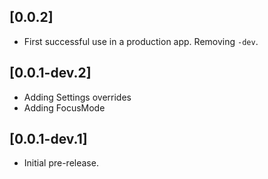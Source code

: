 ## [0.0.2]

- First successful use in a production app. Removing `-dev`.


## [0.0.1-dev.2]

- Adding Settings overrides
- Adding FocusMode


## [0.0.1-dev.1]

- Initial pre-release.
